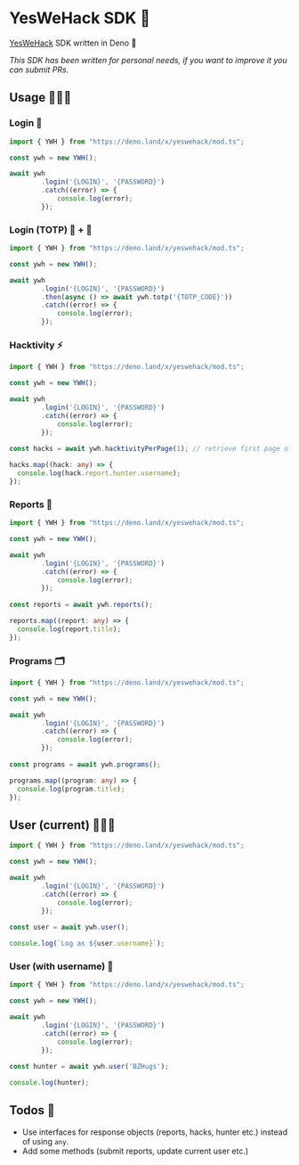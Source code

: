 # YesWeHack SDK 🧰

[YesWeHack](https://yeswehack.com) SDK written in Deno 🦕 

*This SDK has been written for personal needs, if you want to improve it you can submit PRs.*

## Usage 👨🏼‍🔬

### Login 🚪

```typescript
import { YWH } from "https://deno.land/x/yeswehack/mod.ts";

const ywh = new YWH();

await ywh
        .login('{LOGIN}', '{PASSWORD}')
        .catch((error) => {
            console.log(error);
        });
```

### Login (TOTP) 🚪 + 🔑


```typescript
import { YWH } from "https://deno.land/x/yeswehack/mod.ts";

const ywh = new YWH();

await ywh
        .login('{LOGIN}', '{PASSWORD}')
        .then(async () => await ywh.totp('{TOTP_CODE}'))
        .catch((error) => {
            console.log(error);
        });
```

### Hacktivity ⚡️

```typescript
import { YWH } from "https://deno.land/x/yeswehack/mod.ts";

const ywh = new YWH();

await ywh
        .login('{LOGIN}', '{PASSWORD}')
        .catch((error) => {
            console.log(error);
        });
        
const hacks = await ywh.hacktivityPerPage(1); // retrieve first page of hacktivity

hacks.map((hack: any) => {
  console.log(hack.report.hunter.username);
});
```


### Reports 📄

```typescript
import { YWH } from "https://deno.land/x/yeswehack/mod.ts";

const ywh = new YWH();

await ywh
        .login('{LOGIN}', '{PASSWORD}')
        .catch((error) => {
            console.log(error);
        });
        
const reports = await ywh.reports();

reports.map((report: any) => {
  console.log(report.title);
});
```

### Programs 🗂

```typescript
import { YWH } from "https://deno.land/x/yeswehack/mod.ts";

const ywh = new YWH();

await ywh
        .login('{LOGIN}', '{PASSWORD}')
        .catch((error) => {
            console.log(error);
        });
        
const programs = await ywh.programs();

programs.map((program: any) => {
  console.log(program.title);
});
```

## User (current) 👨🏻‍💼

```typescript
import { YWH } from "https://deno.land/x/yeswehack/mod.ts";

const ywh = new YWH();

await ywh
        .login('{LOGIN}', '{PASSWORD}')
        .catch((error) => {
            console.log(error);
        });
        
const user = await ywh.user();

console.log(`Log as ${user.username}`);
```

### User (with username) 👨

```typescript
import { YWH } from "https://deno.land/x/yeswehack/mod.ts";

const ywh = new YWH();

await ywh
        .login('{LOGIN}', '{PASSWORD}')
        .catch((error) => {
            console.log(error);
        });
        
const hunter = await ywh.user('BZHugs');

console.log(hunter);
```

## Todos 📌

- Use interfaces for response objects (reports, hacks, hunter etc.) instead of using `any`.
- Add some methods (submit reports, update current user etc.)
